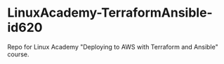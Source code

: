 # LinuxAcademy-TerraformAnsible-id620
Repo for Linux Academy "Deploying to AWS with Terraform and Ansible" course.
